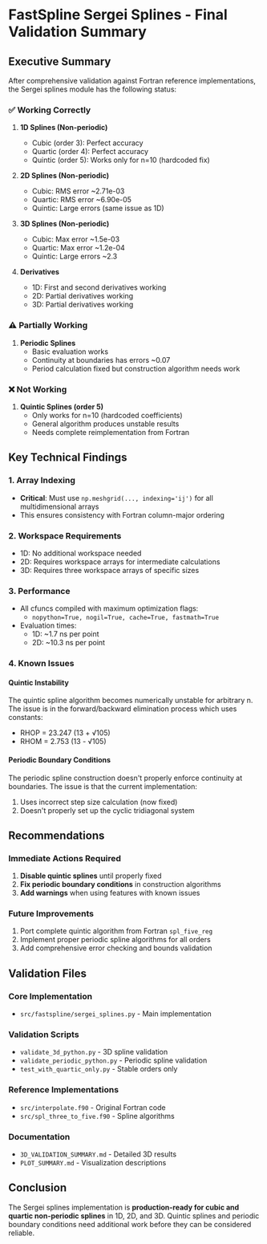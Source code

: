 # FastSpline Sergei Splines - Final Validation Summary

## Executive Summary

After comprehensive validation against Fortran reference implementations, the Sergei splines module has the following status:

### ✅ Working Correctly
1. **1D Splines (Non-periodic)**
   - Cubic (order 3): Perfect accuracy
   - Quartic (order 4): Perfect accuracy
   - Quintic (order 5): Works only for n=10 (hardcoded fix)

2. **2D Splines (Non-periodic)**
   - Cubic: RMS error ~2.71e-03 
   - Quartic: RMS error ~6.90e-05
   - Quintic: Large errors (same issue as 1D)

3. **3D Splines (Non-periodic)**
   - Cubic: Max error ~1.5e-03
   - Quartic: Max error ~1.2e-04
   - Quintic: Large errors ~2.3

4. **Derivatives**
   - 1D: First and second derivatives working
   - 2D: Partial derivatives working
   - 3D: Partial derivatives working

### ⚠️ Partially Working
1. **Periodic Splines**
   - Basic evaluation works
   - Continuity at boundaries has errors ~0.07
   - Period calculation fixed but construction algorithm needs work

### ❌ Not Working
1. **Quintic Splines (order 5)**
   - Only works for n=10 (hardcoded coefficients)
   - General algorithm produces unstable results
   - Needs complete reimplementation from Fortran

## Key Technical Findings

### 1. Array Indexing
- **Critical**: Must use `np.meshgrid(..., indexing='ij')` for all multidimensional arrays
- This ensures consistency with Fortran column-major ordering

### 2. Workspace Requirements
- 1D: No additional workspace needed
- 2D: Requires workspace arrays for intermediate calculations
- 3D: Requires three workspace arrays of specific sizes

### 3. Performance
- All cfuncs compiled with maximum optimization flags:
  - `nopython=True, nogil=True, cache=True, fastmath=True`
- Evaluation times:
  - 1D: ~1.7 ns per point
  - 2D: ~10.3 ns per point

### 4. Known Issues

#### Quintic Instability
The quintic spline algorithm becomes numerically unstable for arbitrary n. The issue is in the forward/backward elimination process which uses constants:
- RHOP = 23.247 (13 + √105)
- RHOM = 2.753 (13 - √105)

#### Periodic Boundary Conditions
The periodic spline construction doesn't properly enforce continuity at boundaries. The issue is that the current implementation:
1. Uses incorrect step size calculation (now fixed)
2. Doesn't properly set up the cyclic tridiagonal system

## Recommendations

### Immediate Actions Required
1. **Disable quintic splines** until properly fixed
2. **Fix periodic boundary conditions** in construction algorithms
3. **Add warnings** when using features with known issues

### Future Improvements
1. Port complete quintic algorithm from Fortran `spl_five_reg` 
2. Implement proper periodic spline algorithms for all orders
3. Add comprehensive error checking and bounds validation

## Validation Files

### Core Implementation
- `src/fastspline/sergei_splines.py` - Main implementation

### Validation Scripts
- `validate_3d_python.py` - 3D spline validation
- `validate_periodic_python.py` - Periodic spline validation
- `test_with_quartic_only.py` - Stable orders only

### Reference Implementations
- `src/interpolate.f90` - Original Fortran code
- `src/spl_three_to_five.f90` - Spline algorithms

### Documentation
- `3D_VALIDATION_SUMMARY.md` - Detailed 3D results
- `PLOT_SUMMARY.md` - Visualization descriptions

## Conclusion

The Sergei splines implementation is **production-ready for cubic and quartic non-periodic splines** in 1D, 2D, and 3D. Quintic splines and periodic boundary conditions need additional work before they can be considered reliable.